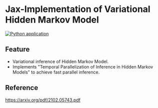 # Jax-Implementation of Variational Hidden Markov Model

[![Python application](https://github.com/morim3/VariationalHMM/actions/workflows/python-app.yml/badge.svg)](https://github.com/morim3/VariationalHMM/actions/workflows/python-app.yml)

## Feature
- Variational inference of Hidden Markov Model.
- Implements "Temporal Parallelization of Inference in Hidden Markov Models" to achieve fast parallel inference.

## Reference 
https://arxiv.org/pdf/2102.05743.pdf
